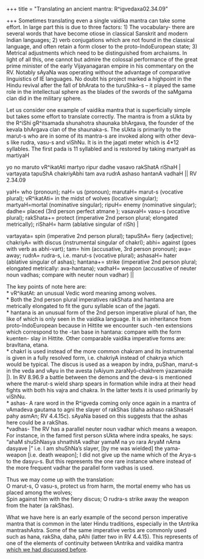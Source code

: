 +++
title = "Translating an ancient mantra: R^igvedaxa02.34.09"

+++
Sometimes translating even a single vaidika mantra can take some effort.
In large part this is due to three factors: 1) The vocabulary- there are
several words that have become otiose in classical Sanskrit and modern
Indian languages; 2) verb conjugations which are not found in the
classical language, and often retain a form closer to the
proto-IndoEuropean state; 3) Metrical adjustments which need to be
distinguished from archaisms. In light of all this, one cannot but
admire the colossal performance of the great prime minister of the early
Vijayanagaran empire in his commentary on the RV. Notably sAyaNa was
operating without the advantage of comparative linguistics of IE
languages. No doubt his project marked a highpoint in the Hindu revival
after the fall of bhArata to the turuShka-s – it played the same role in
the intellectual sphere as the blades of the swords of the saMgama clan
did in the military sphere.

Let us consider one example of vaidika mantra that is superficially
simple but takes some effort to translate correctly. The mantra is from
a sUkta by the R^iShi gR^itsamada shunahotra shaunaka bhArgava, the
founder of the kevala bhArgava clan of the shaunaka-s. The sUkta is
primarily to the marut-s who are in some of its mantra-s are invoked
along with other deva-s like rudra, vasu-s and viShNu. It is in the
jagati meter which is 4\*12 syllables. The first pada is 11 syllabled
and is restored by taking martyaH as martiyaH

yo no maruto vR^ikatAti martyo ripur dadhe vasavo rakShatA riShaH |  
vartayata tapuShA chakriyAbhi tam ava rudrA ashaso hantanA vadhaH || RV
2.34.09

yaH= who (pronoun); naH= us (pronoun); marutaH= marut-s (vocative
plural); vR^ikatAti= in the midst of wolves (locative singular);
martyaH=mortal (nominative singular); ripuH= enemy (nominative
singular); dadhe= placed (3rd person perfect atmane ); vasavaH= vasu-s
(vocative plural); rakShata+= protect (imperative 2nd person plural;
elongated metrically); riShaH= harm (ablative singular of riSh) |

vartayata= spin (imperative 2nd person plural); tapuShA= fiery
(adjective); chakriyA= with discus (instrumental singular of chakrI);
abhi= against (goes with verb as abhi-vart); tam= him (accusative, 3rd
person pronoun); ava= away; rudrA= rudra-s, i.e. marut-s (vocative
plural); ashasaH= hater (ablative singular of ashas); hantana+= strike
(imperative 2nd person plural; elongated metrically: ava-hantana);
vadhaH= weapon (accusative of neuter noun vadhas; compare with neuter
noun vadhar) ||

The key points of note here are:  
\* vR^ikatAt: an unusual Vedic word meaning among wolves.  
\* Both the 2nd person plural imperatives rakShata and hantana are
metrically elongated to fit the guru syllable scan of the jagati.  
\* hantana is an unusual form of the 2nd person imperative plural of
han, the like of which is only seen in the vaidika language. It is an
inheritance from proto-IndoEuropean because in Hittite we encounter such
-ten extensions which correspond to the -tan base in hantana: compare
with the form kuenten- slay in Hittite. Other comparable vaidika
imperative forms are: bravItana, etana.  
\* chakrI is used instead of the more common chakram and its
instrumental is given in a fully resolved form, i.e. chakriyA instead of
chakrya which would be typical. The discus is used as a weapon by indra,
puShan, marut-s in the veda and vAyu in the avesta (vAiyum
zaraNyô-chakhrem ýazamaide |). In RV 8.96.9 a battle between the demons
and the deva-s is mentioned where the marut-s wield sharp spears in
formation while indra at their head fights with both his vajra and
chakra. In the latter texts it is used primarily by viShNu.  
\* ashas- A rare word in the R^igveda coming only once again in a mantra
of vAmadeva gautama to agni the slayer of rakShas (daha ashaso rakShasaH
pahy asmAn; RV 4.4.15c). sAyaNa based on this suggests that the ashas
here could be a rakShas.  
\*vadhas- The RV has a parallel neuter noun vadhar which means a weapon.
For instance, in the famed first person sUkta where indra speaks, he
says: “ahaM shuShNasya shnathitA vadhar yamaM na yo rara AryaM nAma
dasyave |” i.e. I am shuShNa’s slayer, \[by me was wielded\] the
yama-weapon \[i.e. death weapon\]; I did not give up the name which of
the Arya-s to the dasyu-s. But this represents the one rare instance
where instead of the more frequent vadhar the parallel form vadhas is
used.

Thus we may come up with the translation:  
O marut-s, O vasu-s, protect us from harm, the mortal enemy who has us
placed among the wolves;  
Spin against him with the fiery discus; O rudra-s strike away the weapon
from the hater (a rakShas).

What we have here is an early example of the second person imperative
mantra that is common in the later Hindu traditions, especially in the
tAntrika mantrashAstra. Some of the same imperative verbs are commonly
used such as hana, rakSha, daha, pAhi (latter two in RV 4.4.15). This
represents of one of the elements of continuity between tAntrika and
vaidika mantra [which we had discussed
before](https://manasataramgini.wordpress.com/2007/09/10/some-notes-on-the-evolution-of-the-mantra-shastra/).
